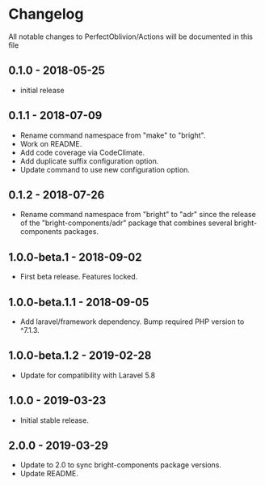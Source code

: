 # Changelog

All notable changes to PerfectOblivion/Actions will be documented in this file

## 0.1.0 - 2018-05-25

-   initial release

## 0.1.1 - 2018-07-09

-   Rename command namespace from "make" to "bright".
-   Work on README.
-   Add code coverage via CodeClimate.
-   Add duplicate suffix configuration option.
-   Update command to use new configuration option.

## 0.1.2 - 2018-07-26

-   Rename command namespace from "bright" to "adr" since the release of the "bright-components/adr" package that combines several bright-components packages.

## 1.0.0-beta.1 - 2018-09-02

-   First beta release. Features locked.

## 1.0.0-beta.1.1 - 2018-09-05

-   Add laravel/framework dependency. Bump required PHP version to ^7.1.3.

## 1.0.0-beta.1.2 - 2019-02-28

-   Update for compatibility with Laravel 5.8

## 1.0.0 - 2019-03-23

-   Initial stable release.

## 2.0.0 - 2019-03-29

-   Update to 2.0 to sync bright-components package versions.
-   Update README.
